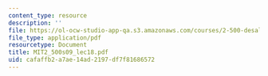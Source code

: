 ```yaml
---
content_type: resource
description: ''
file: https://ol-ocw-studio-app-qa.s3.amazonaws.com/courses/2-500-desalination-and-water-purification-spring-2009/cafaffb2a7ae14ad2197df7f81686572_MIT2_500s09_lec18.pdf
file_type: application/pdf
resourcetype: Document
title: MIT2_500s09_lec18.pdf
uid: cafaffb2-a7ae-14ad-2197-df7f81686572
---
```


